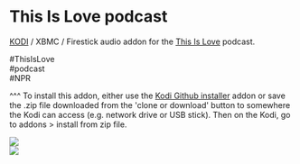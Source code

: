 This Is Love podcast
=============================

<a href="www.kodi.tv">KODI</a> / XBMC / Firestick audio addon for the <a href="https://thisislovepodcast.com">This Is Love</a> podcast.<br>

#ThisIsLove<br>
#podcast<br>
#NPR<br>

^^^ To install this addon, either use the <a href="https://www.tvaddons.co/github-browser-kodi/">Kodi Github installer</a> addon or save the .zip file downloaded from the 'clone or download' button to somewhere the Kodi can access (e.g. network drive or USB stick). Then on the Kodi, go to addons > install from zip file.<br>

<a href="https://www.thisislovepodcast.com"><img src="https://thisislovepodcast.com/wp-content/themes/love-theme/assets/images/ThisIsLove_SocialShare_1.png">
<br><a href="http://www.kodi.tv"><img src="https://kodi.tv/sites/default/files/page/field_image/about--devices.jpg">
